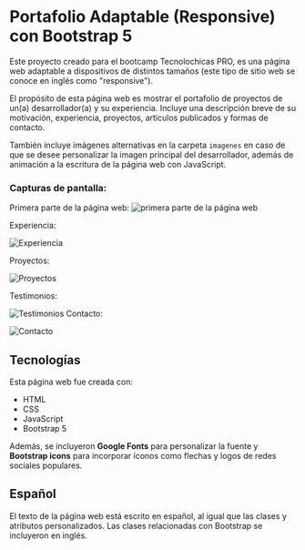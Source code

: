 # Portafolio Adaptable (Responsive) con Bootstrap 5

Este proyecto creado para el bootcamp Tecnolochicas PRO, es una página web adaptable a dispositivos de distintos tamaños (este tipo de sitio web se conoce en inglés como "responsive"). 

El propósito de esta página web es mostrar el portafolio de proyectos de un(a) desarrollador(a) y su experiencia. Incluye una descripción breve de su motivación, experiencia, proyectos, artículos publicados y formas de contacto. 

También incluye imágenes alternativas en la carpeta `imagenes` en caso de que se desee personalizar la imagen principal del desarrollador, además de animación a la escritura de la página web con JavaScript.

### Capturas de pantalla:

Primera parte de la página web:
![primera parte de la página web](https://user-images.githubusercontent.com/124945782/222999059-756b92de-3fab-4c0a-b719-c3ab11ed4a77.jpg)

Experiencia:

![Experiencia](https://user-images.githubusercontent.com/124945782/222999206-71af1727-0e72-4c6e-a897-f9134953ea79.jpg)

Proyectos:

![Proyectos](https://user-images.githubusercontent.com/124945782/222999294-4f02319d-e773-43c8-9ded-f81817307713.jpg)

Testimonios:

![Testimonios](https://user-images.githubusercontent.com/124945782/222999336-afee86a5-62a1-4b5f-8cee-afe57c17ebd8.jpg)
Contacto:

![Contacto](https://user-images.githubusercontent.com/124945782/222999364-857039bd-e701-4340-91c2-45cd513e06eb.jpg)

## Tecnologías

Esta página web fue creada con:

* HTML
* CSS
* JavaScript 
* Bootstrap 5

Además, se incluyeron **Google Fonts** para personalizar la fuente y **Bootstrap icons** para incorporar íconos como flechas y logos de redes sociales populares. 

## Español

El texto de la página web está escrito en español, al igual que las clases y atributos personalizados. Las clases relacionadas con Bootstrap se incluyeron en inglés.




